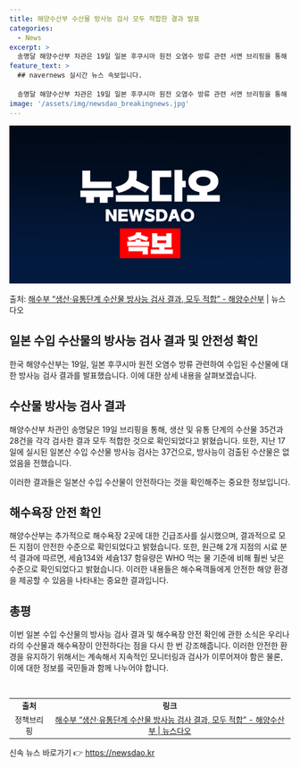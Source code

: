 ```yaml
---
title: 해양수산부 수산물 방사능 검사 모두 적합한 결과 발표
categories:
  - News
excerpt: >
  송명달 해양수산부 차관은 19일 일본 후쿠시마 원전 오염수 방류 관련 서면 브리핑을 통해 18일까지 추가된 …
feature_text: >
  ## navernews 실시간 뉴스 속보입니다.

  송명달 해양수산부 차관은 19일 일본 후쿠시마 원전 오염수 방류 관련 서면 브리핑을 통해 18일까지 추가된 …
image: '/assets/img/newsdao_breakingnews.jpg'
---
```


![뉴스다오 속보](/assets/img/newsdao_breakingnews.jpg)

<p>출처: <a href="https://newsdao.kr/3037" rel="dofollow">해수부 “생산·유통단계 수산물 방사능 검사 결과, 모두 적합” - 해양수산부</a> | 뉴스다오</p>

<h2>일본 수입 수산물의 방사능 검사 결과 및 안전성 확인</h2>

한국 해양수산부는 19일, 일본 후쿠시마 원전 오염수 방류 관련하여 수입된 수산물에 대한 방사능 검사 결과를 발표했습니다. 이에 대한 상세 내용을 살펴보겠습니다.

<h2 data-ke-size="size26">수산물 방사능 검사 결과</h2>
해양수산부 차관인 송명달은 19일 브리핑을 통해, 생산 및 유통 단계의 수산물 35건과 28건을 각각 검사한 결과 모두 적합한 것으로 확인되었다고 밝혔습니다. 또한, 지난 17일에 실시된 일본산 수입 수산물 방사능 검사는 37건으로, 방사능이 검출된 수산물은 없었음을 전했습니다.

이러한 결과들은 일본산 수입 수산물이 안전하다는 것을 확인해주는 중요한 정보입니다.

<h2 data-ke-size="size26">해수욕장 안전 확인</h2>
해양수산부는 추가적으로 해수욕장 2곳에 대한 긴급조사를 실시했으며, 결과적으로 모든 지점이 안전한 수준으로 확인되었다고 밝혔습니다. 또한, 원근해 2개 지점의 시료 분석 결과에 따르면, 세슘134와 세슘137 함유량은 WHO 먹는 물 기준에 비해 훨씬 낮은 수준으로 확인되었다고 밝혔습니다. 이러한 내용들은 해수욕객들에게 안전한 해양 환경을 제공할 수 있음을 나타내는 중요한 결과입니다.

<h2 data-ke-size="size26">총평</h2>
이번 일본 수입 수산물의 방사능 검사 결과 및 해수욕장 안전 확인에 관한 소식은 우리나라의 수산물과 해수욕장이 안전하다는 점을 다시 한 번 강조해줍니다. 이러한 안전한 환경을 유지하기 위해서는 계속해서 지속적인 모니터링과 검사가 이루어져야 함은 물론, 이에 대한 정보를 국민들과 함께 나누어야 합니다.

<p data-ke-size="size16">&nbsp;</p>

<table>
	<tbody>
		<tr>
			<td style="text-align: center; height: 17px;"><b>출처</b></td>
			<td style="text-align: center; height: 17px;"><b>링크</b></td>
		</tr>
		<tr>
			<td style="text-align: center; height: 17px;">정책브리핑</td>
			<td style="text-align: center; height: 17px;"><a href="https://newsdao.kr/3037">해수부 “생산·유통단계 수산물 방사능 검사 결과, 모두 적합” - 해양수산부 | 뉴스다오</a></td>
		</tr>
	</tbody>
</table>
 

신속 뉴스 바로가기 👉 <a href="https://newsdao.kr" rel="dofollow">https://newsdao.kr</a>


